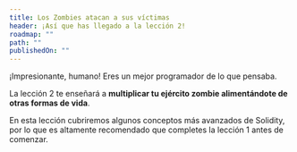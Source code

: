 ```yaml
---
title: Los Zombies atacan a sus víctimas
header: ¡Así que has llegado a la lección 2!
roadmap: ""
path: ""
publishedOn: ""
---
```


¡Impresionante, humano! Eres un mejor programador de lo que pensaba.

La lección 2 te enseñará a **multiplicar tu ejército zombie alimentándote de otras formas de vida**.

En esta lección cubriremos algunos conceptos más avanzados de Solidity, por lo que es altamente
recomendado que completes la lección 1 antes de comenzar.
